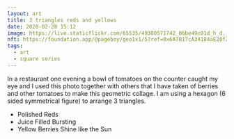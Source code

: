 ```yaml
---
layout: art
title: 3 triangles reds and yellows
date: 2020-02-28 15:12
image: https://live.staticflickr.com/65535/49300571742_86be49c01d_h_d.jpg
nft: https://foundation.app/@pageboy/geo1x1/5?ref=0x6A7B17cA34184aE20f2679F06a4Bb0c592e83cAD
tags:
  - art
  - square series
---
```

In a restaurant one evening a bowl of tomatoes on the counter caught my eye and I used this photo together with others that I have taken of berries and other tomatoes to make this geometric collage. I am using a hexagon (6 sided symmetrical figure) to arrange 3 triangles.

* Polished Reds
* Juice Filled Bursting
* Yellow Berries Shine like the Sun